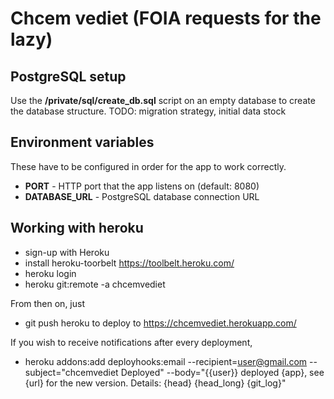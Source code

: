 Chcem vediet (FOIA requests for the lazy)
===========

PostgreSQL setup
----------------
Use the **/private/sql/create_db.sql** script on an empty database to create the database structure.
TODO: migration strategy, initial data stock

Environment variables
---------------------
These have to be configured in order for the app to work correctly.
* **PORT** - HTTP port that the app listens on (default: 8080)
* **DATABASE_URL** - PostgreSQL database connection URL

Working with heroku
-------------------
* sign-up with Heroku
* install heroku-toorbelt https://toolbelt.heroku.com/
* heroku login
* heroku git:remote -a chcemvediet

From then on, just
* git push heroku 
to deploy to https://chcemvediet.herokuapp.com/

If you wish to receive notifications after every deployment,
* heroku addons:add deployhooks:email  --recipient=user@gmail.com --subject="chcemvediet Deployed" --body="{{user}} deployed {app}, see {url} for the new version. Details: {head} {head_long} {git_log}"
